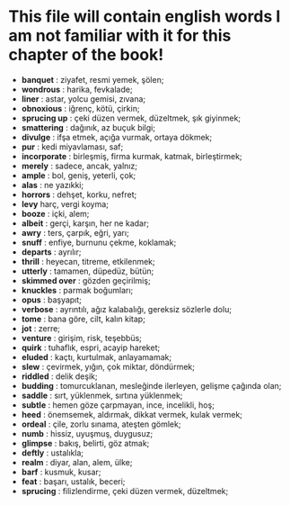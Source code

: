 # This file will contain english words I am not familiar with it for this chapter of the book!

- **banquet** : ziyafet, resmi yemek, şölen;
- **wondrous** : harika, fevkalade;
- **liner** : astar, yolcu gemisi, zıvana;
- **obnoxious** : iğrenç, kötü, çirkin;
- **sprucing up** : çeki düzen vermek, düzeltmek, şık giyinmek;
- **smattering** : dağınık, az buçuk bilgi;
- **divulge** : ifşa etmek, açığa vurmak, ortaya dökmek;
- **pur** : kedi miyavlaması, saf;
- **incorporate** : birleşmiş, firma kurmak, katmak, birleştirmek;
- **merely** : sadece, ancak, yalnız;
- **ample** : bol, geniş, yeterli, çok;
- **alas** : ne yazıkki;
- **horrors** : dehşet, korku, nefret;
- **levy** harç, vergi koyma;
- **booze** : içki, alem;
- **albeit** : gerçi, karşın, her ne kadar;
- **awry** : ters, çarpık, eğri, yarı;
- **snuff** : enfiye, burnunu çekme, koklamak;
- **departs** : ayrılır;
- **thrill** : heyecan, titreme, etkilenmek;
- **utterly** : tamamen, düpedüz, bütün;
- **skimmed over** : gözden geçirilmiş;
- **knuckles** : parmak boğumları;
- **opus** : başyapıt;
- **verbose** : ayrıntılı, ağız kalabalığı, gereksiz sözlerle dolu;
- **tome** : bana göre, cilt, kalın kitap;
- **jot** : zerre;
- **venture** : girişim, risk, teşebbüs;
- **quirk** : tuhaflık, espri, acayip hareket;
- **eluded** : kaçtı, kurtulmak, anlayamamak;
- **slew** : çevirmek, yığın, çok miktar, döndürmek;
- **riddled** : delik deşik;
- **budding** : tomurcuklanan, mesleğinde ilerleyen, gelişme çağında olan;
- **saddle** : sırt, yüklenmek, sırtına yüklenmek;
- **subtle** : hemen göze çarpmayan, ince, incelikli, hoş;
- **heed** : önemsemek, aldırmak, dikkat vermek, kulak vermek;
- **ordeal** : çile, zorlu sınama, ateşten gömlek;
- **numb** : hissiz, uyuşmuş, duygusuz;
- **glimpse** : bakış, belirti, göz atmak;
- **deftly** : ustalıkla;
- **realm** : diyar, alan, alem, ülke;
- **barf** : kusmuk, kusar;
- **feat** : başarı, ustalık, beceri;
- **sprucing** : filizlendirme, çeki düzen vermek, düzeltmek;